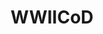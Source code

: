 ---
title: WWIICoD
crosslinks:
- WWII
- Infinitewarfare
- GamingLeaksAndRumours
- naut
- AMAAggregator
---